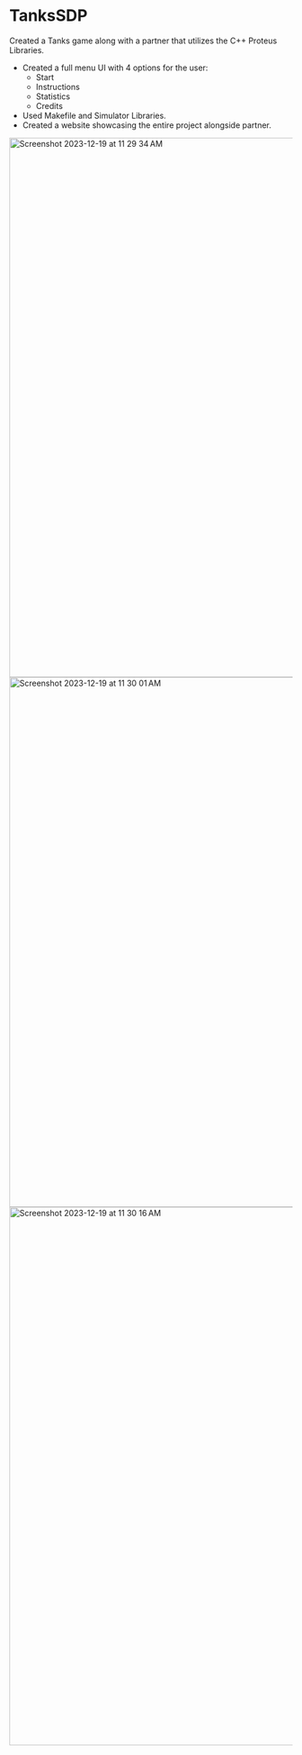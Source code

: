 # TanksSDP
Created a Tanks game along with a partner that utilizes the C++ Proteus Libraries.
- Created a full menu UI with 4 options for the user:
   * Start
   * Instructions
   * Statistics
   * Credits
- Used Makefile and Simulator Libraries.
- Created a website showcasing the entire project alongside partner.  


<img width="958" alt="Screenshot 2023-12-19 at 11 29 34 AM" src="https://github.com/anuragkej/TanksSDP/assets/106197059/932a7b87-1297-41fb-8b61-2fd97d010882">
<img width="941" alt="Screenshot 2023-12-19 at 11 30 01 AM" src="https://github.com/anuragkej/TanksSDP/assets/106197059/3669825b-3c49-496d-a173-227f2a656e18">
<img width="956" alt="Screenshot 2023-12-19 at 11 30 16 AM" src="https://github.com/anuragkej/TanksSDP/assets/106197059/79c4c852-1209-4796-8570-8f883f519704">
